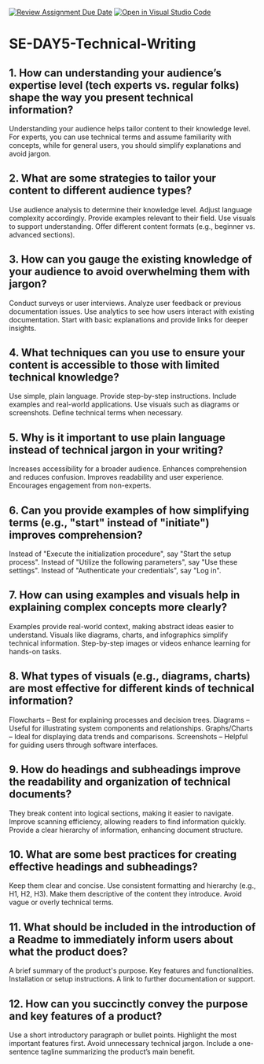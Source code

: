 [![Review Assignment Due Date](https://classroom.github.com/assets/deadline-readme-button-22041afd0340ce965d47ae6ef1cefeee28c7c493a6346c4f15d667ab976d596c.svg)](https://classroom.github.com/a/zsAR-pyY)
[![Open in Visual Studio Code](https://classroom.github.com/assets/open-in-vscode-2e0aaae1b6195c2367325f4f02e2d04e9abb55f0b24a779b69b11b9e10269abc.svg)](https://classroom.github.com/online_ide?assignment_repo_id=18536421&assignment_repo_type=AssignmentRepo)
# SE-DAY5-Technical-Writing
## 1. How can understanding your audience’s expertise level (tech experts vs. regular folks) shape the way you present technical information?
Understanding your audience helps tailor content to their knowledge level. For experts, you can use technical terms and assume familiarity with concepts, while for general users, you should simplify explanations and avoid jargon.
## 2. What are some strategies to tailor your content to different audience types?
Use audience analysis to determine their knowledge level.
Adjust language complexity accordingly.
Provide examples relevant to their field.
Use visuals to support understanding.
Offer different content formats (e.g., beginner vs. advanced sections).
## 3. How can you gauge the existing knowledge of your audience to avoid overwhelming them with jargon?
Conduct surveys or user interviews.
Analyze user feedback or previous documentation issues.
Use analytics to see how users interact with existing documentation.
Start with basic explanations and provide links for deeper insights.
## 4. What techniques can you use to ensure your content is accessible to those with limited technical knowledge?
Use simple, plain language.
Provide step-by-step instructions.
Include examples and real-world applications.
Use visuals such as diagrams or screenshots.
Define technical terms when necessary.
## 5. Why is it important to use plain language instead of technical jargon in your writing?
Increases accessibility for a broader audience.
Enhances comprehension and reduces confusion.
Improves readability and user experience.
Encourages engagement from non-experts.
## 6. Can you provide examples of how simplifying terms (e.g., "start" instead of "initiate") improves comprehension?
Instead of "Execute the initialization procedure", say "Start the setup process".
Instead of "Utilize the following parameters", say "Use these settings".
Instead of "Authenticate your credentials", say "Log in".
## 7. How can using examples and visuals help in explaining complex concepts more clearly?
Examples provide real-world context, making abstract ideas easier to understand.
Visuals like diagrams, charts, and infographics simplify technical information.
Step-by-step images or videos enhance learning for hands-on tasks.
## 8. What types of visuals (e.g., diagrams, charts) are most effective for different kinds of technical information?
Flowcharts – Best for explaining processes and decision trees.
Diagrams – Useful for illustrating system components and relationships.
Graphs/Charts – Ideal for displaying data trends and comparisons.
Screenshots – Helpful for guiding users through software interfaces.
## 9. How do headings and subheadings improve the readability and organization of technical documents?
They break content into logical sections, making it easier to navigate.
Improve scanning efficiency, allowing readers to find information quickly.
Provide a clear hierarchy of information, enhancing document structure.
## 10. What are some best practices for creating effective headings and subheadings?
Keep them clear and concise.
Use consistent formatting and hierarchy (e.g., H1, H2, H3).
Make them descriptive of the content they introduce.
Avoid vague or overly technical terms.
## 11. What should be included in the introduction of a Readme to immediately inform users about what the product does?
A brief summary of the product's purpose.
Key features and functionalities.
Installation or setup instructions.
A link to further documentation or support.
## 12. How can you succinctly convey the purpose and key features of a product?
Use a short introductory paragraph or bullet points.
Highlight the most important features first.
Avoid unnecessary technical jargon.
Include a one-sentence tagline summarizing the product’s main benefit.
